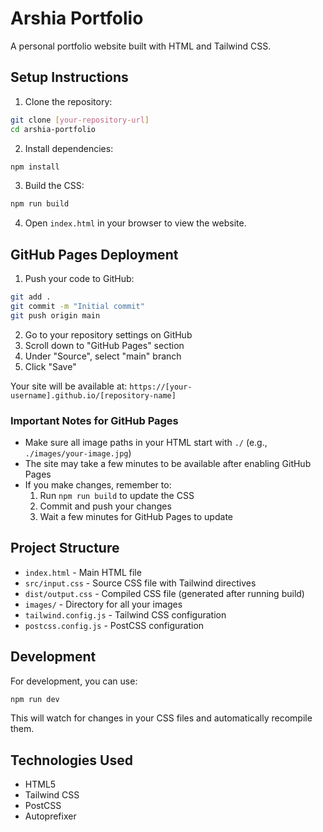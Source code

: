 # Arshia Portfolio

A personal portfolio website built with HTML and Tailwind CSS.

## Setup Instructions

1. Clone the repository:

```bash
git clone [your-repository-url]
cd arshia-portfolio
```

2. Install dependencies:

```bash
npm install
```

3. Build the CSS:

```bash
npm run build
```

4. Open `index.html` in your browser to view the website.

## GitHub Pages Deployment

1. Push your code to GitHub:

```bash
git add .
git commit -m "Initial commit"
git push origin main
```

2. Go to your repository settings on GitHub
3. Scroll down to "GitHub Pages" section
4. Under "Source", select "main" branch
5. Click "Save"

Your site will be available at: `https://[your-username].github.io/[repository-name]`

### Important Notes for GitHub Pages

- Make sure all image paths in your HTML start with `./` (e.g., `./images/your-image.jpg`)
- The site may take a few minutes to be available after enabling GitHub Pages
- If you make changes, remember to:
  1. Run `npm run build` to update the CSS
  2. Commit and push your changes
  3. Wait a few minutes for GitHub Pages to update

## Project Structure

- `index.html` - Main HTML file
- `src/input.css` - Source CSS file with Tailwind directives
- `dist/output.css` - Compiled CSS file (generated after running build)
- `images/` - Directory for all your images
- `tailwind.config.js` - Tailwind CSS configuration
- `postcss.config.js` - PostCSS configuration

## Development

For development, you can use:

```bash
npm run dev
```

This will watch for changes in your CSS files and automatically recompile them.

## Technologies Used

- HTML5
- Tailwind CSS
- PostCSS
- Autoprefixer
